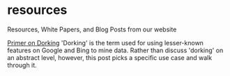 # resources
Resources, White Papers, and Blog Posts from our website

[Primer on Dorking](https://github.com/shadow-lake-partners/resources/blob/main/primer_on_dorking.md) 
'Dorking' is the term used for using lesser-known features on Google and Bing to mine data. Rather than discuss 'dorking' on an abstract level, however, this post picks a specific use case and walk through it.
